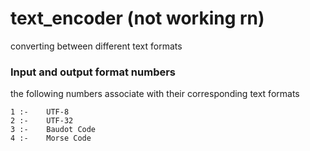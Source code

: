 # text_encoder (not working rn)
converting between different text formats

### Input and output format numbers

the following numbers associate with their corresponding text formats

    1 :-    UTF-8
    2 :-    UTF-32
    3 :-    Baudot Code
    4 :-    Morse Code
